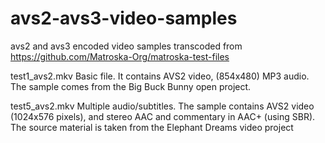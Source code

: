 # avs2-avs3-video-samples
avs2 and avs3 encoded video samples transcoded from https://github.com/Matroska-Org/matroska-test-files

test1_avs2.mkv
  Basic file. It contains AVS2 video, (854x480) MP3 audio. The sample comes from the Big Buck Bunny open project.
 
test5_avs2.mkv
  Multiple audio/subtitles. The sample contains AVS2 video (1024x576 pixels), and stereo AAC and commentary in AAC+ (using SBR). The source material is taken from the Elephant Dreams video project
